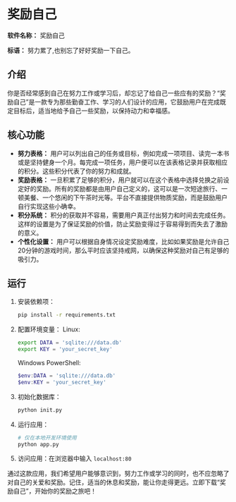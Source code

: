 # 奖励自己

**软件名称：** 奖励自己

**标语：** 努力累了,也别忘了好好奖励一下自己。

## 介绍

你是否经常感到自己在努力工作或学习后，却忘记了给自己一些应有的奖励？“奖励自己”是一款专为那些勤奋工作、学习的人们设计的应用，它鼓励用户在完成既定目标后，适当地给予自己一些奖励，以保持动力和幸福感。

## 核心功能

- **努力表格：** 用户可以列出自己的任务或目标，例如完成一项项目、读完一本书或是坚持健身一个月。每完成一项任务，用户便可以在该表格记录并获取相应的积分。这些积分代表了你的努力和成就。
- **奖励表格：** 一旦积累了足够的积分，用户就可以在这个表格中选择兑换之前设定好的奖励。所有的奖励都是由用户自己定义的，这可以是一次短途旅行、一顿美餐、一个悠闲的下午茶时光等。平台不直接提供物质奖励，而是鼓励用户自行实现这些小确幸。
- **积分系统：** 积分的获取并不容易，需要用户真正付出努力和时间去完成任务。这样的设置是为了保证奖励的价值，防止奖励变得过于容易得到而失去了激励的意义。
- **个性化设置：** 用户可以根据自身情况设定奖励难度，比如如果奖励是允许自己20分钟的游戏时间，那么平时应该坚持戒网，以确保这种奖励对自己有足够的吸引力。

## 运行

1. 安装依赖项：

   ```bash
   pip install -r requirements.txt
   ```
2. 配置环境变量：
   Linux:

   ```bash
   export DATA = 'sqlite:///data.db'
   export KEY = 'your_secret_key'
   ```

   Windows PowerShell:

   ```powershell
   $env:DATA = 'sqlite:///data.db'
   $env:KEY = 'your_secret_key'
   ```
3. 初始化数据库：

   ```bash
   python init.py
   ```
4. 运行应用：

   ```bash
   # 仅在本地开发环境使用
   python app.py
   ```
5. 访问应用：在浏览器中输入 `localhost:80`

通过这款应用，我们希望用户能够意识到，努力工作或学习的同时，也不应忽略了对自己的关爱和奖励。记住，适当的休息和奖励，能让你走得更远。立即下载“奖励自己”，开始你的奖励之旅吧！
